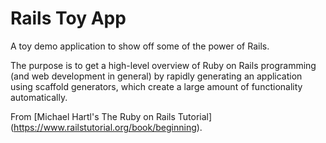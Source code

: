 # Rails Toy App

A toy demo application to show off some of the power of Rails.

The purpose is to get a high-level overview of Ruby on Rails programming (and web development in general) by rapidly generating an application using scaffold generators, which create a large amount of functionality automatically.

From [Michael Hartl's The Ruby on Rails Tutorial] (https://www.railstutorial.org/book/beginning).
